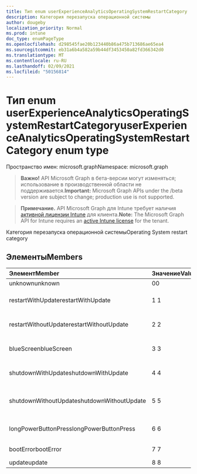 ```yaml
---
title: Тип enum userExperienceAnalyticsOperatingSystemRestartCategory
description: Категория перезапуска операционной системы
author: dougeby
localization_priority: Normal
ms.prod: intune
doc_type: enumPageType
ms.openlocfilehash: d298545fae20b123440b86a475b713686ae65ea4
ms.sourcegitcommit: eb31a6b4a582a59b44df3453450a82fd366342d0
ms.translationtype: MT
ms.contentlocale: ru-RU
ms.lasthandoff: 02/09/2021
ms.locfileid: "50156814"
---
```

# <a name="userexperienceanalyticsoperatingsystemrestartcategory-enum-type"></a><span data-ttu-id="72a1e-103">Тип enum userExperienceAnalyticsOperatingSystemRestartCategory</span><span class="sxs-lookup"><span data-stu-id="72a1e-103">userExperienceAnalyticsOperatingSystemRestartCategory enum type</span></span>

<span data-ttu-id="72a1e-104">Пространство имен: microsoft.graph</span><span class="sxs-lookup"><span data-stu-id="72a1e-104">Namespace: microsoft.graph</span></span>

> <span data-ttu-id="72a1e-105">**Важно!** API Microsoft Graph в бета-версии могут изменяться; использование в производственной области не поддерживается.</span><span class="sxs-lookup"><span data-stu-id="72a1e-105">**Important:** Microsoft Graph APIs under the /beta version are subject to change; production use is not supported.</span></span>

> <span data-ttu-id="72a1e-106">**Примечание.** API Microsoft Graph для Intune требует наличия [активной лицензии Intune](https://go.microsoft.com/fwlink/?linkid=839381) для клиента.</span><span class="sxs-lookup"><span data-stu-id="72a1e-106">**Note:** The Microsoft Graph API for Intune requires an [active Intune license](https://go.microsoft.com/fwlink/?linkid=839381) for the tenant.</span></span>

<span data-ttu-id="72a1e-107">Категория перезапуска операционной системы</span><span class="sxs-lookup"><span data-stu-id="72a1e-107">Operating System restart category</span></span>

## <a name="members"></a><span data-ttu-id="72a1e-108">Элементы</span><span class="sxs-lookup"><span data-stu-id="72a1e-108">Members</span></span>
|<span data-ttu-id="72a1e-109">Элемент</span><span class="sxs-lookup"><span data-stu-id="72a1e-109">Member</span></span>|<span data-ttu-id="72a1e-110">Значение</span><span class="sxs-lookup"><span data-stu-id="72a1e-110">Value</span></span>|<span data-ttu-id="72a1e-111">Описание</span><span class="sxs-lookup"><span data-stu-id="72a1e-111">Description</span></span>|
|:---|:---|:---|
|<span data-ttu-id="72a1e-112">unknown</span><span class="sxs-lookup"><span data-stu-id="72a1e-112">unknown</span></span>|<span data-ttu-id="72a1e-113">0</span><span class="sxs-lookup"><span data-stu-id="72a1e-113">0</span></span>|<span data-ttu-id="72a1e-114">Неизвестно</span><span class="sxs-lookup"><span data-stu-id="72a1e-114">Unknown</span></span>|
|<span data-ttu-id="72a1e-115">restartWithUpdate</span><span class="sxs-lookup"><span data-stu-id="72a1e-115">restartWithUpdate</span></span>|<span data-ttu-id="72a1e-116">1 </span><span class="sxs-lookup"><span data-stu-id="72a1e-116">1</span></span>|<span data-ttu-id="72a1e-117">Перезапуск с обновлением</span><span class="sxs-lookup"><span data-stu-id="72a1e-117">Restart with update</span></span>|
|<span data-ttu-id="72a1e-118">restartWithoutUpdate</span><span class="sxs-lookup"><span data-stu-id="72a1e-118">restartWithoutUpdate</span></span>|<span data-ttu-id="72a1e-119">2 </span><span class="sxs-lookup"><span data-stu-id="72a1e-119">2</span></span>|<span data-ttu-id="72a1e-120">Перезапуск без обновления</span><span class="sxs-lookup"><span data-stu-id="72a1e-120">Restart without update</span></span>|
|<span data-ttu-id="72a1e-121">blueScreen</span><span class="sxs-lookup"><span data-stu-id="72a1e-121">blueScreen</span></span>|<span data-ttu-id="72a1e-122">3 </span><span class="sxs-lookup"><span data-stu-id="72a1e-122">3</span></span>|<span data-ttu-id="72a1e-123">Перезапуск синего экрана</span><span class="sxs-lookup"><span data-stu-id="72a1e-123">Blue screen restart</span></span>|
|<span data-ttu-id="72a1e-124">shutdownWithUpdate</span><span class="sxs-lookup"><span data-stu-id="72a1e-124">shutdownWithUpdate</span></span>|<span data-ttu-id="72a1e-125">4 </span><span class="sxs-lookup"><span data-stu-id="72a1e-125">4</span></span>|<span data-ttu-id="72a1e-126">Завершение работы с обновлением</span><span class="sxs-lookup"><span data-stu-id="72a1e-126">Shutdown with update</span></span>|
|<span data-ttu-id="72a1e-127">shutdownWithoutUpdate</span><span class="sxs-lookup"><span data-stu-id="72a1e-127">shutdownWithoutUpdate</span></span>|<span data-ttu-id="72a1e-128">5 </span><span class="sxs-lookup"><span data-stu-id="72a1e-128">5</span></span>|<span data-ttu-id="72a1e-129">Завершение работы без обновления</span><span class="sxs-lookup"><span data-stu-id="72a1e-129">Shutdown without update</span></span>|
|<span data-ttu-id="72a1e-130">longPowerButtonPress</span><span class="sxs-lookup"><span data-stu-id="72a1e-130">longPowerButtonPress</span></span>|<span data-ttu-id="72a1e-131">6 </span><span class="sxs-lookup"><span data-stu-id="72a1e-131">6</span></span>|<span data-ttu-id="72a1e-132">Длинное нажатие кнопки питания</span><span class="sxs-lookup"><span data-stu-id="72a1e-132">Long power button press</span></span>|
|<span data-ttu-id="72a1e-133">bootError</span><span class="sxs-lookup"><span data-stu-id="72a1e-133">bootError</span></span>|<span data-ttu-id="72a1e-134">7 </span><span class="sxs-lookup"><span data-stu-id="72a1e-134">7</span></span>|<span data-ttu-id="72a1e-135">Ошибка загрузки</span><span class="sxs-lookup"><span data-stu-id="72a1e-135">Boot error</span></span>|
|<span data-ttu-id="72a1e-136">update</span><span class="sxs-lookup"><span data-stu-id="72a1e-136">update</span></span>|<span data-ttu-id="72a1e-137">8 </span><span class="sxs-lookup"><span data-stu-id="72a1e-137">8</span></span>|<span data-ttu-id="72a1e-138">Update</span><span class="sxs-lookup"><span data-stu-id="72a1e-138">Update</span></span>|




